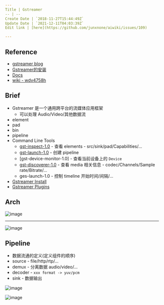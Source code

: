 ```yaml
---
Title | Gstreamer
-- | --
Create Date | `2018-11-27T15:44:49Z`
Update Date | `2021-12-11T04:03:39Z`
Edit link | [here](https://github.com/junxnone/aiwiki/issues/109)

---
```

## Reference
- [gstreamer blog](https://blog.csdn.net/knowledgebao/article/category/8053683)
- [Gstreamer的安装](https://blog.csdn.net/knowledgebao/article/details/83993255)
- [Docs](https://thiblahute.github.io/GStreamer-doc/index.html?gi-language=c)
- [wiki - wdv4758h](https://wdv4758h.github.io/notes/multimedia/gstreamer.html#)



## Brief
- Gstreamer 是一个通用跨平台的流媒体应用框架
  - 可以处理 Audio/Video/其他数据流
- element
- pad
- bin
- pipeline
- Command Line Tools
  - [gst-inspect-1.0](gstreamer_tools_gst_inspect) - 查看 elements - src/sink/pad/Capabilities/...
  - [gst-launch-1.0](/gstreamer_tools_gst_launch) - 创建 pipeline
  - [gst-device-monitor-1.0]  -  查看当前设备上的 `Device`
  - [gst-discoverer-1.0](gstreamer_tools_gst_discoverer) - 查看 media 相关信息 - codec/Channels/Sample rate/Bitrate/...
  - ges-launch-1.0 - 控制 timeline 开始时间/间隔/...
- [Gstreamer Install](/Gstreamer_Install)
- [Gstreamer Plugins](/Gstreamer_Plugins)


## Arch

![image](https://user-images.githubusercontent.com/2216970/138202047-986a28dc-ede5-4c42-b8c7-f0d802b7512e.png)

---

![image](https://user-images.githubusercontent.com/2216970/138202714-cef78876-0d68-4811-9f57-a5a583e552a7.png)



## Pipeline
- 数据流通的定义(定义组件的顺序)
- source - file/http/rtp/...
- demux - 分离数据 audio/video/...
- decoder - `xxx format -> yuv/pcm`
- sink - 数据输出

![image](https://user-images.githubusercontent.com/2216970/138111410-65ed98b9-82a7-4097-91da-cbaa2c8a47da.png)

![image](https://user-images.githubusercontent.com/2216970/138203169-3e1ebef5-fb7f-4c08-a5d8-5a41159f3be9.png)




